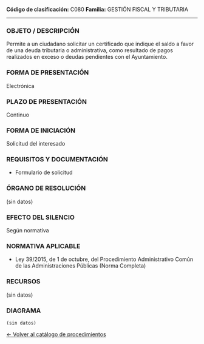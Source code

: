 
**Código de clasificación:** C080
**Familia:** GESTIÓN FISCAL Y TRIBUTARIA

---

### OBJETO / DESCRIPCIÓN

Permite a un ciudadano solicitar un certificado que indique el saldo a favor de una deuda tributaria o administrativa, como resultado de pagos realizados en exceso o deudas pendientes con el Ayuntamiento.

### FORMA DE PRESENTACIÓN

Electrónica

### PLAZO DE PRESENTACIÓN

Continuo

### FORMA DE INICIACIÓN

Solicitud del interesado

### REQUISITOS Y DOCUMENTACIÓN

- Formulario de solicitud

### ÓRGANO DE RESOLUCIÓN

(sin datos)

### EFECTO DEL SILENCIO

Según normativa

### NORMATIVA APLICABLE

- Ley 39/2015, de 1 de octubre, del Procedimiento Administrativo Común de las Administraciones Públicas (Norma Completa)

### RECURSOS

(sin datos)

### DIAGRAMA

```mermaid
(sin datos)
```

[← Volver al catálogo de procedimientos](../buscador.md)